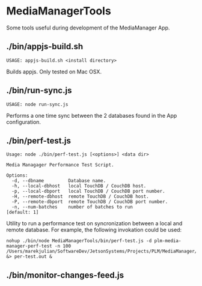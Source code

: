 # MediaManagerTools

Some tools useful during development of the MediaManager App.

## ./bin/appjs-build.sh

`
USAGE: appjs-build.sh <install directory>
`

Builds appjs. Only tested on Mac OSX.

## ./bin/run-sync.js

`
USAGE: node run-sync.js
`

Performs a one time sync between the 2 databases found in the App configuration.

## ./bin/perf-test.js

```
Usage: node ./bin/perf-test.js [<options>] <data dir>

Media Managager Performance Test Script.

Options:
  -d, --dbname         Database name.                       
  -h, --local-dbhost   local TouchDB / CouchDB host.        
  -p, --local-dbport   local TouchDB / CouchDB port number. 
  -H, --remote-dbhost  remote TouchDB / CouchDB host.       
  -P, --remote-dbport  remote TouchDB / CouchDB port number.
  -n, --num-batches    number of batches to run               [default: 1]
```

Utility to run a performance test on syncronization between a local and remote database.
For example, the following invokation could be used:

```
nohup ./bin/node MediaManagerTools/bin/perf-test.js -d plm-media-manager-perf-test -n 100 /Users/marekjulian/SoftwareDev/JetsonSystems/Projects/PLM/MediaManager/CouchStorage/PerfTest//TestData/Batch100/ &> per-test.out &
```

## ./bin/monitor-changes-feed.js





